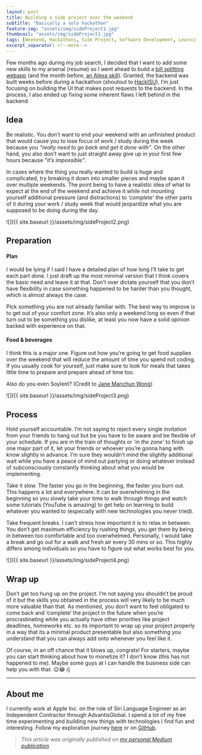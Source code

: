 ```yaml
---
layout: post
title: Building a side project over the weekend
subtitle: "Basically a solo hackathon"
feature-img: "assets/img/sideProject1.jpg"
thumbnail: "assets/img/sideProject1.jpg"
tags: [Weekend, Hackathons, Side Project, Software Development, Learning To Code]
excerpt_separator: <!--more-->
---
```


<!--more-->

Few months ago during my job search, I decided that I want to add some new skills to my arsenal (resume) so I went ahead to build a [bill splitting webapp](http://www.breakups.life/) (and the month before, [an Alexa skill](https://github.com/binhonglee/dota2-random)). Granted, the backend was built weeks before during a hackathon (shoutout to [HackISU](http://www.hackisu.org/)), I’m just focusing on building the UI that makes post requests to the backend. In the process, I also ended up fixing some inherent flaws I left behind in the backend.

## Idea

Be realistic. You don’t want to end your weekend with an unfinished product that would cause you to lose focus of work / study during the week because you _“really need to go back and get it done with”_. On the other hand, you also don’t want to just straight away give up in your first few hours because _“it’s impossible”_.

In cases where the thing you really wanted to build is huge and complicated, try breaking it down into smaller pieces and maybe span it over multiple weekends. The point being to have a realistic idea of what to expect at the end of the weekend and achieve it while not mounting yourself additional pressure (and distractions) to _‘complete’_ the other parts of it during your work / study week that would jeopardize what you are supposed to be doing during the day.

![]({{ site.baseurl }}/assets/img/sideProject2.png)

## Preparation

#### Plan

I would be lying if I said I have a detailed plan of how long I’ll take to get each part done. I just draft up the most minimal version that I think covers the basic need and leave it at that. Don’t over dictate yourself that you don’t have flexibility in case something happened to be harder than you thought, which is almost always the case.

Pick something you are not already familiar with. The best way to improve is to get out of your comfort zone. It’s also only a weekend long so even if that turn out to be something you dislike, at least you now have a solid opinion backed with experience on that.

#### Food & beverages

I think this is a major one. Figure out how you’re going to get food supplies over the weekend that will reduce the amount of time you spend not coding. If you usually cook for yourself, just make sure to look for meals that takes little time to prepare and prepare ahead of time too.

Also do you even Soylent? (Credit to [Jane Manchun Wong](https://twitter.com/wongmjane))

![]({{ site.baseurl }}/assets/img/sideProject3.png)

## Process

Hold yourself accountable. I’m not saying to reject every single invitation from your friends to hang out but be you have to be aware and be flexible of your schedule. If you are in the train of thoughts or _‘in the zone’_ to finish up one major part of it, let your friends or whoever you’re gonna hang with know slightly in advance. I’m sure they wouldn’t mind the slightly additional wait while you have a peace of mind out partying or doing whatever instead of subconsciously constantly thinking about what you would be implementing.

Take it slow. The faster you go in the beginning, the faster you burn out. This happens a lot and everywhere. It can be overwhelming in the beginning so you slowly take your time to walk through things and watch some tutorials (YouTube is amazing) to get help on learning to build whatever you wanted to (especially with new technologies you never tried).

Take frequent breaks. I can’t stress how important it is to relax in between. You don’t get maximum efficiency by rushing things, you get them by being in between too comfortable and too overwhelmed. Personally, I would take a break and go out for a walk and fresh air every 30 mins or so. This highly differs among individuals so you have to figure out what works best for you.

![]({{ site.baseurl }}/assets/img/sideProject4.png)

## Wrap up

Don’t get too hung up on the project. I’m not saying you shouldn’t be proud of it but the skills you obtained in the process will very likely to be much more valuable than that. As mentioned, you don’t want to feel obligated to come back and ‘complete’ the project in the future when you’re procrastinating while you actually have other priorities like project deadlines, homeworks etc. so its important to wrap up your project properly in a way that its a minimal product presentable but also something you understand that you can always add onto whenever you feel like it.

Of course, in an off chance that it blows up, congrats! For starters, maybe you can start thinking about how to monetize it? I don’t know (this has not happened to me). Maybe some guys at I can handle the business side can help you with that. 😉😂 /j

---

## About me

I currently work at Apple Inc. on the role of Siri Language Engineer as an Independent Contractor through AdvantisGlobal. I spend a lot of my free time experimenting and building new things with technologies I find fun and interesting. Follow my exploration journey [here](https://binhonglee.github.io/blog) or on [GitHub](https://github.com/binhonglee).

> _This article was originally published on [my personal Medium publication](https://blog.binhong.me/building-a-side-project-over-the-weekend-8895e0cf02d7)._
